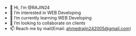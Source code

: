 - 👋 Hi, I’m @RAJIN24
- 👀 I’m interested in WEB Developing
- 🌱 I’m currently learning WEB Developing
- 💞️ I’m looking to collaborate on clients
- 📫 Reach me by mail(Email: ahmedrajin242005@gmail.com)

<!---
RAJIN24/RAJIN24 is a ✨ special ✨ repository because its `README.md` (this file) appears on your GitHub profile.
You can click the Preview link to take a look at your changes.
--->
